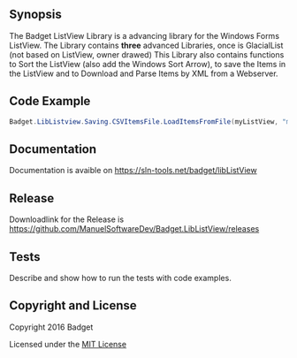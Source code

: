 ## Synopsis

The Badget ListView Library is a advancing library for the Windows Forms ListView. The Library contains **three** advanced Libraries, once is GlacialList (not based on ListView, owner drawed)
This Library also contains functions to Sort the ListView (also add the Windows Sort Arrow), to save the Items in the ListView and to Download and Parse Items by XML from a Webserver.

## Code Example

```c#
Badget.LibListview.Saving.CSVItemsFile.LoadItemsFromFile(myListView, "myList.csv");
```

## Documentation

Documentation is avaible on https://sln-tools.net/badget/libListView

## Release

Downloadlink for the Release is https://github.com/ManuelSoftwareDev/Badget.LibListView/releases

## Tests

Describe and show how to run the tests with code examples.

## Copyright and License

Copyright 2016 Badget

Licensed under the [MIT License](https://github.com/ManuelSoftwareDev/Badget.LibListView/blob/master/LICENSE)
